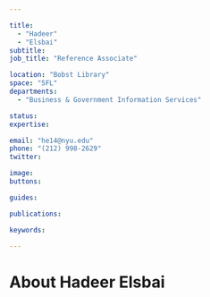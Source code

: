 ```yaml
---

title:
  - "Hadeer"
  - "Elsbai"
subtitle: 
job_title: "Reference Associate"

location: "Bobst Library"
space: "5FL"
departments:
  - "Business & Government Information Services"

status: 
expertise:

email: "he14@nyu.edu"
phone: "(212) 998-2629"
twitter: 

image: 
buttons:

guides:

publications:

keywords:

---
```


# About Hadeer Elsbai



